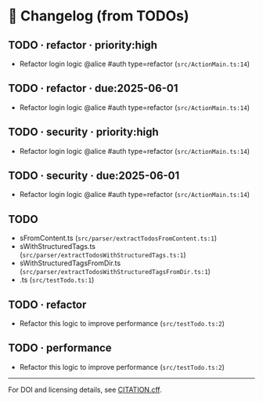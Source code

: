 # 📝 Changelog (from TODOs)

## TODO · refactor · priority:high
- Refactor login logic @alice #auth type=refactor (`src/ActionMain.ts:14`)

## TODO · refactor · due:2025-06-01
- Refactor login logic @alice #auth type=refactor (`src/ActionMain.ts:14`)

## TODO · security · priority:high
- Refactor login logic @alice #auth type=refactor (`src/ActionMain.ts:14`)

## TODO · security · due:2025-06-01
- Refactor login logic @alice #auth type=refactor (`src/ActionMain.ts:14`)

## TODO
- sFromContent.ts (`src/parser/extractTodosFromContent.ts:1`)
- sWithStructuredTags.ts (`src/parser/extractTodosWithStructuredTags.ts:1`)
- sWithStructuredTagsFromDir.ts (`src/parser/extractTodosWithStructuredTagsFromDir.ts:1`)
- .ts (`src/testTodo.ts:1`)

## TODO · refactor
- Refactor this logic to improve performance (`src/testTodo.ts:2`)

## TODO · performance
- Refactor this logic to improve performance (`src/testTodo.ts:2`)

---

For DOI and licensing details, see [CITATION.cff](CITATION.cff).
